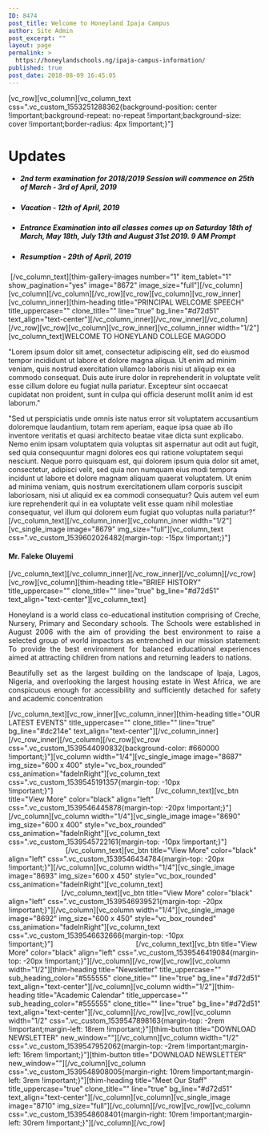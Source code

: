 ```yaml
---
ID: 8474
post_title: Welcome to Honeyland Ipaja Campus
author: Site Admin
post_excerpt: ""
layout: page
permalink: >
  https://honeylandschools.ng/ipaja-campus-information/
published: true
post_date: 2018-08-09 16:45:05
---
```

<p>[vc_row][vc_column][vc_column_text css=".vc_custom_1553251288362{background-position: center !important;background-repeat: no-repeat !important;background-size: cover !important;border-radius: 4px !important;}"]</p>
<h1>Updates</h1>
<ul>
<li>
<h5>2nd term examination for 2018/2019 Session will commence on 25th of March - 3rd of April, 2019</h5>
</li>
<li>
<h5>Vacation - 12th of April, 2019</h5>
</li>
<li>
<h5>Entrance Examination into all classes comes up on Saturday 18th of March, May 18th, July 13th and August 31st 2019. 9 AM Prompt</h5>
</li>
<li>
<h5>Resumption - 29th of April, 2019</h5>
</li>
</ul>
<p>&nbsp;[/vc_column_text][thim-gallery-images number="1" item_tablet="1" show_pagination="yes" image="8672" image_size="full"][/vc_column][vc_column][/vc_column][/vc_row][vc_row][vc_column][vc_row_inner][vc_column_inner][thim-heading title="PRINCIPAL WELCOME SPEECH" title_uppercase="" clone_title="" line="true" bg_line="#d72d51" text_align="text-center"][/vc_column_inner][/vc_row_inner][/vc_column][/vc_row][vc_row][vc_column][vc_row_inner][vc_column_inner width="1/2"][vc_column_text]WELCOME TO HONEYLAND COLLEGE MAGODO</p>
<p>"Lorem ipsum dolor sit amet, consectetur adipiscing elit, sed do eiusmod tempor incididunt ut labore et dolore magna aliqua. Ut enim ad minim veniam, quis nostrud exercitation ullamco laboris nisi ut aliquip ex ea commodo consequat. Duis aute irure dolor in reprehenderit in voluptate velit esse cillum dolore eu fugiat nulla pariatur. Excepteur sint occaecat cupidatat non proident, sunt in culpa qui officia deserunt mollit anim id est laborum."</p>
<p>"Sed ut perspiciatis unde omnis iste natus error sit voluptatem accusantium doloremque laudantium, totam rem aperiam, eaque ipsa quae ab illo inventore veritatis et quasi architecto beatae vitae dicta sunt explicabo. Nemo enim ipsam voluptatem quia voluptas sit aspernatur aut odit aut fugit, sed quia consequuntur magni dolores eos qui ratione voluptatem sequi nesciunt. Neque porro quisquam est, qui dolorem ipsum quia dolor sit amet, consectetur, adipisci velit, sed quia non numquam eius modi tempora incidunt ut labore et dolore magnam aliquam quaerat voluptatem. Ut enim ad minima veniam, quis nostrum exercitationem ullam corporis suscipit laboriosam, nisi ut aliquid ex ea commodi consequatur? Quis autem vel eum iure reprehenderit qui in ea voluptate velit esse quam nihil molestiae consequatur, vel illum qui dolorem eum fugiat quo voluptas nulla pariatur?"[/vc_column_text][/vc_column_inner][vc_column_inner width="1/2"][vc_single_image image="8679" img_size="full"][vc_column_text css=".vc_custom_1539602026482{margin-top: -15px !important;}"]</p>
<h4>Mr. Faleke Oluyemi</h4>
<p>[/vc_column_text][/vc_column_inner][/vc_row_inner][/vc_column][/vc_row][vc_row][vc_column][thim-heading title="BRIEF HISTORY" title_uppercase="" clone_title="" line="true" bg_line="#d72d51" text_align="text-center"][vc_column_text]</p>
<p style="text-align: justify;">Honeyland is a world class co-educational institution comprising of Creche, Nursery, Primary and Secondary schools. The Schools were established in August 2006 with the aim of providing the best environment to raise a selected group of world impactors as entrenched in our mission statement: To provide the best environment for balanced educational experiences aimed at attracting children from nations and returning leaders to nations.</p>
<p style="text-align: justify;">Beautifully set as the largest building on the landscape of Ipaja, Lagos, Nigeria, and overlooking the largest housing estate in West Africa, we are conspicuous enough for accessibility and sufficiently detached for safety and academic concentration</p>
<p>[/vc_column_text][vc_row_inner][vc_column_inner][thim-heading title="OUR LATEST EVENTS" title_uppercase="" clone_title="" line="true" bg_line="#dc214e" text_align="text-center"][/vc_column_inner][/vc_row_inner][/vc_column][/vc_row][vc_row css=".vc_custom_1539544090832{background-color: #660000 !important;}"][vc_column width="1/4"][vc_single_image image="8687" img_size="600 x 400" style="vc_box_rounded" css_animation="fadeInRight"][vc_column_text css=".vc_custom_1539545191357{margin-top: -10px !important;}"]<span style="color: #ffffff;">CULTURAL DAY CELEBRATION</span>[/vc_column_text][vc_btn title="View More" color="black" align="left" css=".vc_custom_1539546445878{margin-top: -20px !important;}"][/vc_column][vc_column width="1/4"][vc_single_image image="8690" img_size="600 x 400" style="vc_box_rounded" css_animation="fadeInRight"][vc_column_text css=".vc_custom_1539545722161{margin-top: -10px !important;}"]<span style="color: #ffffff;">ONGOING CLASS ACTIVITY</span>[/vc_column_text][vc_btn title="View More" color="black" align="left" css=".vc_custom_1539546434784{margin-top: -20px !important;}"][/vc_column][vc_column width="1/4"][vc_single_image image="8693" img_size="600 x 450" style="vc_box_rounded" css_animation="fadeInRight"][vc_column_text]<span style="color: #ffffff;">MUSICAL PERFORMANCE</span>[/vc_column_text][vc_btn title="View More" color="black" align="left" css=".vc_custom_1539546939521{margin-top: -20px !important;}"][/vc_column][vc_column width="1/4"][vc_single_image image="8692" img_size="600 x 450" style="vc_box_rounded" css_animation="fadeInRight"][vc_column_text css=".vc_custom_1539546632666{margin-top: -10px !important;}"]<span style="color: #ffffff;">EXAMINATION ACTIVITY</span>[/vc_column_text][vc_btn title="View More" color="black" align="left" css=".vc_custom_1539546419084{margin-top: -20px !important;}"][/vc_column][/vc_row][vc_row][vc_column width="1/2"][thim-heading title="Newsletter" title_uppercase="" sub_heading_color="#555555" clone_title="" line="true" bg_line="#d72d51" text_align="text-center"][/vc_column][vc_column width="1/2"][thim-heading title="Academic Calendar" title_uppercase="" sub_heading_color="#555555" clone_title="" line="true" bg_line="#d72d51" text_align="text-center"][/vc_column][/vc_row][vc_row][vc_column width="1/2" css=".vc_custom_1539547898163{margin-top: -2rem !important;margin-left: 18rem !important;}"][thim-button title="DOWNLOAD NEWSLETTER" new_window=""][/vc_column][vc_column width="1/2" css=".vc_custom_1539547952062{margin-top: -2rem !important;margin-left: 16rem !important;}"][thim-button title="DOWNLOAD NEWSLETTER" new_window=""][/vc_column][vc_column css=".vc_custom_1539548908005{margin-right: 10rem !important;margin-left: 3rem !important;}"][thim-heading title="Meet Our Staff" title_uppercase="true" clone_title="" line="true" bg_line="#d72d51" text_align="text-center"][/vc_column][vc_column][vc_single_image image="8710" img_size="full"][/vc_column][/vc_row][vc_row][vc_column css=".vc_custom_1539548608401{margin-right: 10rem !important;margin-left: 30rem !important;}"][/vc_column][/vc_row]</p>